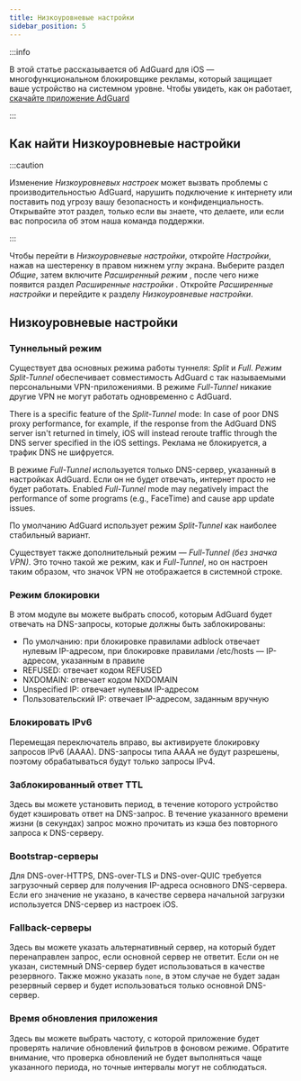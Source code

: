 ```yaml
---
title: Низкоуровневые настройки
sidebar_position: 5
---
```


:::info

В этой статье рассказывается об AdGuard для iOS — многофункциональном блокировщике рекламы, который защищает ваше устройство на системном уровне. Чтобы увидеть, как он работает, [скачайте приложение AdGuard](https://agrd.io/download-kb-adblock)

:::

## Как найти Низкоуровневые настройки

:::caution

Изменение *Низкоуровневых настроек* может вызвать проблемы с производительностью AdGuard, нарушить подключение к интернету или поставить под угрозу вашу безопасность и конфиденциальность. Открывайте этот раздел, только если вы знаете, что делаете, или если вас попросила об этом наша команда поддержки.

:::

Чтобы перейти в *Низкоуровневые настройки*, откройте  *Настройки*, нажав на шестеренку в правом нижнем углу экрана. Выберите раздел *Общие*, затем включите *Расширенный режим* , после чего ниже появится раздел *Расширенные настройки* . Откройте *Расширенные настройки* и перейдите к разделу *Низкоуровневые настройки*.

## Низкоуровневые настройки

### Туннельный режим

Существует два основных режима работы туннеля: *Split* и *Full*. *Режим Split-Tunnel* обеспечивает совместимость AdGuard c так называемыми персональными VPN-приложениями. В режиме *Full-Tunnel* никакие другие VPN не могут работать одновременно с AdGuard.

There is a specific feature of the *Split-Tunnel* mode: In case of poor DNS proxy performance, for example, if the response from the AdGuard DNS server isn't returned in timely, iOS will instead reroute traffic through the DNS server specified in the iOS settings. Реклама не блокируется, а трафик DNS не шифруется.

В режиме *Full-Tunnel* используется только DNS-сервер, указанный в настройках AdGuard. Если он не будет отвечать, интернет просто не будет работать. Enabled *Full-Tunnel* mode may negatively impact the performance of some programs (e.g., FaceTime) and cause app update issues.

По умолчанию AdGuard использует режим *Split-Tunnel* как наиболее стабильный вариант.

Существует также дополнительный режим — *Full-Tunnel (без значка VPN)*. Это точно такой же режим, как и *Full-Tunnel*, но он настроен таким образом, что значок VPN не отображается в системной строке.

### Режим блокировки

В этом модуле вы можете выбрать способ, которым AdGuard будет отвечать на DNS-запросы, которые должны быть заблокированы:

- По умолчанию: при блокировке правилами adblock отвечает нулевым IP-адресом, при блокировке правилами /etc/hosts — IP-адресом, указанным в правиле
- REFUSED: отвечает кодом REFUSED
- NXDOMAIN: отвечает кодом NXDOMAIN
- Unspecified IP: отвечает нулевым IP-адресом
- Пользовательский IP: отвечает IP-адресом, заданным вручную

### Блокировать IPv6

Перемещая переключатель вправо, вы активируете блокировку запросов IPv6 (AAAA). DNS-запросы типа AAAA не будут разрешены, поэтому обрабатываться будут только запросы IPv4.

### Заблокированный ответ TTL

Здесь вы можете установить период, в течение которого устройство будет кэшировать ответ на DNS-запрос. В течение указанного времени жизни (в секундах) запрос можно прочитать из кэша без повторного запроса к DNS-серверу.

### Bootstrap-серверы

Для DNS-over-HTTPS, DNS-over-TLS и DNS-over-QUIC требуется загрузочный сервер для получения IP-адреса основного DNS-сервера. Если его значение не указано, в качестве сервера начальной загрузки используется DNS-сервер из настроек iOS.

### Fallback-серверы

Здесь вы можете указать альтернативный сервер, на который будет перенаправлен запрос, если основной сервер не ответит. Если он не указан, системный DNS-сервер будет использоваться в качестве резервного. Также можно указать `none`, в этом случае не будет задан резервный сервер и будет использоваться только основной DNS-сервер.

### Время обновления приложения

Здесь вы можете выбрать частоту, с которой приложение будет проверять наличие обновлений фильтров в фоновом режиме. Обратите внимание, что проверка обновлений не будет выполняться чаще указанного периода, но точные интервалы могут не соблюдаться.

